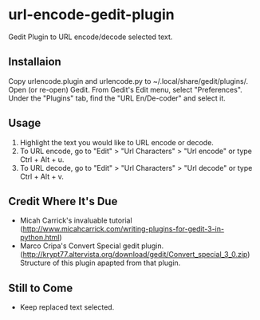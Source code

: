 url-encode-gedit-plugin
=======================

Gedit Plugin to URL encode/decode selected text.


Installaion
-----------

Copy urlencode.plugin and urlencode.py to ~/.local/share/gedit/plugins/.
Open (or re-open) Gedit.
From Gedit's Edit menu, select "Preferences".
Under the "Plugins" tab, find the "URL En/De-coder" and select it.

Usage
-----

1. Highlight the text you would like to URL encode or decode.
2. To URL encode, go to "Edit" > "Url Characters" > "Url encode" or type Ctrl + Alt + u.
3. To URL decode, go to "Edit" > "Url Characters" > "Url decode" or type Ctrl + Alt + v.

Credit Where It's Due
---------------------

* Micah Carrick's invaluable tutorial (http://www.micahcarrick.com/writing-plugins-for-gedit-3-in-python.html)
* Marco Cripa's Convert Special gedit plugin. (http://krypt77.altervista.org/download/gedit/Convert_special_3_0.zip) Structure of this plugin apapted from that plugin.

Still to Come
-------------

* Keep replaced text selected.
